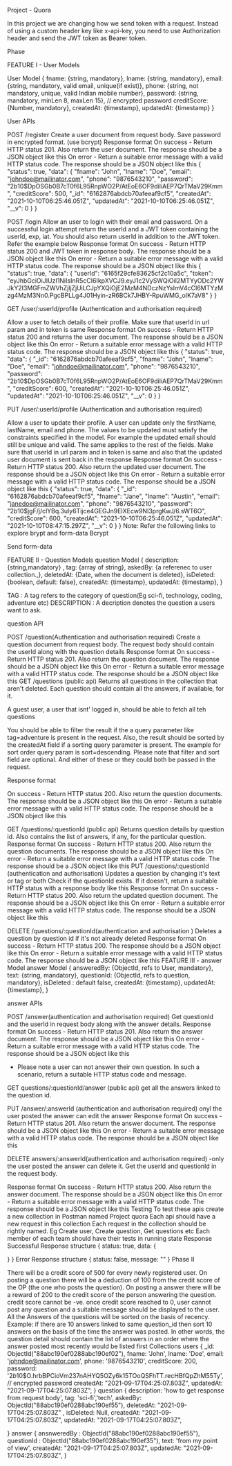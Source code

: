 Project - Quora

In this project we are changing how we send token with a request. Instead of using a custom header key like x-api-key, you need to use Authorization header and send the JWT token as Bearer token.

Phase 

FEATURE I - User
Models

User Model
{ 
  fname: {string, mandatory},
  lname: {string, mandatory},
  email: {string, mandatory, valid email, unique(if exist)},
  phone: {string, not mandatory, unique, valid Indian mobile number}, 
  password: {string, mandatory, minLen 8, maxLen 15}, // encrypted password
  creditScore: {Number, mandatory},
  createdAt: {timestamp},
  updatedAt: {timestamp}
}


User APIs

POST /register
Create a user document from request body.
Save password in encrypted format. (use bcrypt)
Response format
On success - Return HTTP status 201. Also return the user document. The response should be a JSON object like this
On error - Return a suitable error message with a valid HTTP status code. The response should be a JSON object like this
{
    "status": true,
    "data": {
        "fname": "John",
        "lname": "Doe",
        "email": "johndoe@mailinator.com",
        "phone": "9876543210",
        "password": "$2b$10$DpOSGb0B7cT0f6L95RnpWO2P/AtEoE6OF9diIiAEP7QrTMaV29Kmm",
        "creditScore": 500,
        "_id": "6162876abdcb70afeeaf9cf5",
        "createdAt": "2021-10-10T06:25:46.051Z",
        "updatedAt": "2021-10-10T06:25:46.051Z",
        "__v": 0
    }
}

POST /login
Allow an user to login with their email and password.
On a successful login attempt return the userId and a JWT token containing the userId, exp, iat.
You should also return userId in addition to the JWT token. Refer the example below
Response format
On success - Return HTTP status 200 and JWT token in response body. The response should be a JSON object like this
On error - Return a suitable error message with a valid HTTP status code. The response should be a JSON object like this
{
    "status": true,
    "data": {
        "userId": "6165f29cfe83625cf2c10a5c",
        "token": "eyJhbGciOiJIUzI1NiIsInR5cCI6IkpXVCJ9.eyJ1c2VySWQiOiI2MTYyODc2YWJkY2I3MGFmZWVhZjljZjUiLCJpYXQiOjE2MzM4NDczNzYsImV4cCI6MTYzMzg4MzM3Nn0.PgcBPLLg4J01Hyin-zR6BCk7JHBY-RpuWMG_oIK7aV8"
    }
}

GET /user/:userId/profile (Authentication and authorisation required)

Allow a user to fetch details of their profile.
Make sure that userId in url param and in token is same
Response format
On success - Return HTTP status 200 and returns the user document. The response should be a JSON object like this
On error - Return a suitable error message with a valid HTTP status code. The response should be a JSON object like this
{
    "status": true,
    "data": {
        "_id": "6162876abdcb70afeeaf9cf5",
        "fname": "John",
        "lname": "Doe",
        "email": "johndoe@mailinator.com",
        "phone": "9876543210",
        "password": "$2b$10$DpOSGb0B7cT0f6L95RnpWO2P/AtEoE6OF9diIiAEP7QrTMaV29Kmm",
        "creditScore": 600,
        "createdAt": "2021-10-10T06:25:46.051Z",
        "updatedAt": "2021-10-10T06:25:46.051Z",
        "__v": 0
    }
}

PUT /user/:userId/profile (Authentication and authorisation required)

Allow a user to update their profile.
A user can update only the firstName, lastName, email and phone.
The values to be updated must satisfy the constraints specified in the model. For example the updated email should still be unique and valid. The same applies to the rest of the fields.
Make sure that userId in url param and in token is same and also that the updated user document is sent back in the response
Response format
On success - Return HTTP status 200. Also return the updated user document. The response should be a JSON object like this
On error - Return a suitable error message with a valid HTTP status code. The response should be a JSON object like this
{
    "status": true,
    "data": {
        "_id": "6162876abdcb70afeeaf9cf5",
        "fname": "Jane",
        "lname": "Austin",
        "email": "janedoe@mailinator.com",
        "phone": "9876543210",
        "password": "$2b$10$jgF/j/clYBq.3uly6Tijce4GEGJn9EIXEcw9NI3prgKwJ/6.sWT6O",
        "creditScore": 600,
        "createdAt": "2021-10-10T06:25:46.051Z",
        "updatedAt": "2021-10-10T08:47:15.297Z",
        "__v": 0
    }
}
Note: Refer the following links to explore brypt and form-data Bcrypt

Send form-data

FEATURE II - Question
Models
question Model
{ 
  description: {string,mandatory} ,
  tag: {array of string},
  askedBy: {a referenec to user collection.,},
  deletedAt: {Date, when the document is deleted}, 
  isDeleted: {boolean, default: false},
  createdAt: {timestamp},
  updatedAt: {timestamp},
}

TAG : A tag refers to the category of question(Eg sci-fi, technology, coding, adventure etc)
DESCRIPTION : A decription denotes the question a users want to ask.

question API

POST /question(Authentication and authorisation required)
Create a question document from request body. The request body should contain the userId along with the question details
Response format
On success - Return HTTP status 201. Also return the question document. The response should be a JSON object like this
On error - Return a suitable error message with a valid HTTP status code. The response should be a JSON object like this
GET /questions (public api)
Returns all questions in the collection that aren't deleted. Each question should contain all the answers, if available, for it.

A guest user, a user that isnt' logged in, should be able to fetch all teh questions

You should be able to filter the result if the a query parameter like tag=adventure is present in the request. Also, the result should be sorted by the createdAt field if a sorting query parameter is present. The example for sort order query param is sort=descending. Please note that filter and sort field are optional. And either of these or they could both be passed in the request.

Response format

On success - Return HTTP status 200. Also return the question documents. The response should be a JSON object like this
On error - Return a suitable error message with a valid HTTP status code. The response should be a JSON object like this

GET /questions/:questionId (public api)
Returns question details by question id. Also contains the list of answers, if any, for the particular question.
Response format
On success - Return HTTP status 200. Also return the question documents. The response should be a JSON object like this
On error - Return a suitable error message with a valid HTTP status code. The response should be a JSON object like this
PUT /questions/:questionId (authentication and authorisation)
Updates a question by changing it's text or tag or both
Check if the questionId exists. If it doesn't, return a suitable HTTP status with a response body like this
Response format
On success - Return HTTP status 200. Also return the updated question document. The response should be a JSON object like this
On error - Return a suitable error message with a valid HTTP status code. The response should be a JSON object like this

DELETE /questions/:questionId(authentication and authorisation )
Deletes a question by question id if it's not already deleted
Response format
On success - Return HTTP status 200. The response should be a JSON object like this
On error - Return a suitable error message with a valid HTTP status code. The response should be a JSON object like this
FEATURE III - answer
Model
answer Model
{
  answeredBy: {ObjectId, refs to User, mandatory},
  text: {string, mandatory},
  questionId: {ObjectId, refs to question, mandatory},
  isDeleted : default false,
  createdAt: {timestamp},
  updatedAt: {timestamp},
}

answer APIs

POST /answer(authentication and authorisation required)
Get questionId and the userId in request body along with the answer details.
Response format
On success - Return HTTP status 201. Also return the answer document. The response should be a JSON object like this
On error - Return a suitable error message with a valid HTTP status code. The response should be a JSON object like this
+ Please note a user can not answer their own question. In such a scenario, return a suitable HTTP status code and message.

GET questions/:questionId/answer (public api)
get all the answers linked to the question id.

PUT /answer/:answerId (authentication and authorisation required)
onyl the user posted the answer can edit the answer
Response format
On success - Return HTTP status 201. Also return the answer document. The response should be a JSON object like this
On error - Return a suitable error message with a valid HTTP status code. The response should be a JSON object like this

DELETE answers/:answerId(authentication and authorisation required)
-only the user posted the answer can delete it. Get the userId and questionId in the request body.

Response format
On success - Return HTTP status 200. Also return the answer document. The response should be a JSON object like this
On error - Return a suitable error message with a valid HTTP status code. The response should be a JSON object like this
Testing
To test these apis create a new collection in Postman named Project quora
Each api should have a new request in this collection
Each request in the collection should be rightly named. Eg Create user, Create question, Get questions etc
Each member of each team should have their tests in running state
Response
Successful Response structure
{
  status: true,
  data: {

  }
}
Error Response structure
{
  status: false,
  message: ""
}
Phase II

There will be a credit score of 500 for every newly registered user.
On posting a question there will be a deduction of 100 from the credit score of the OP (the one who posts the question).
On posting a answer there will be a reward of 200 to the credit score of the person answering the question.
credit score cannot be -ve.
once credit score reached to 0, user cannot post any question and a suitable message should be displayed to the user.
All the Answers of the questions will be sorted on the basis of recency. Example: if there are 10 answers linked to same question_id then sort 10 answers on the basis of the time the answer was posted. In other words, the question detail should contain the list of answers in an order where the answer posted most recently would be listed first
Collections
users
{
  _id: ObjectId("88abc190ef0288abc190ef02"),
  fname: 'John',
  lname: 'Doe',
  email: 'johndoe@mailinator.com',
  phone: '9876543210',
  creditScore: 200,
  password: '$2b$10$O.hrbBPCioVm237nAHYQ5OZy6k15TOoQSFhTT.recHBfQpZhM55Ty', // encrypted password
  createdAt: "2021-09-17T04:25:07.803Z",
  updatedAt: "2021-09-17T04:25:07.803Z",
}
question
{
  description: 'how to get response from request body',
  tag: 'sci-fi','tech',
  askedBy: ObjectId("88abc190ef0288abc190ef55"),
  deletedAt: "2021-09-17T04:25:07.803Z" , 
  isDeleted: Null,
  createdAt: "2021-09-17T04:25:07.803Z",
  updatedAt: "2021-09-17T04:25:07.803Z",

}
answer
{
  ansnweredBy : ObjectId("88abc190ef0288abc190ef55"),
  questionId : ObjectId("88abc190ef0288abc190ef35"),
  text: 'from my point of view',
  createdAt: "2021-09-17T04:25:07.803Z",
  updatedAt: "2021-09-17T04:25:07.803Z",
}
